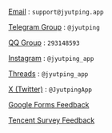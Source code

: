 [Email](mailto:support@jyutping.app) : `support@jyutping.app`

[Telegram Group](https://t.me/jyutping) : `@jyutping`

[QQ Group](https://jq.qq.com/?k=4PR17m3t) : `293148593`

[Instagram](https://www.instagram.com/jyutping_app) : `@jyutping_app`

[Threads](https://www.threads.net/@jyutping_app) : `@jyutping_app`

[X (Twitter)](https://x.com/JyutpingApp) : `@JyutpingApp`

[Google Forms Feedback](https://forms.gle/4N9zwpL7KwnfaeXu6)

[Tencent Survey Feedback](https://wj.qq.com/s2/14037245/fe08)
